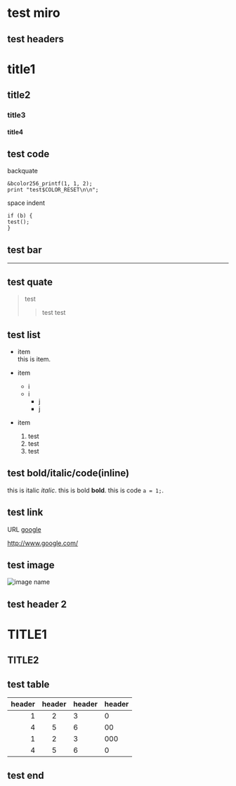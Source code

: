 # test miro

## test headers

# title1

## title2

### title3

#### title4

## test code

backquate

```
&bcolor256_printf(1, 1, 2);
print "test$COLOR_RESET\n\n";
```

space indent

    if (b) {
	test();
    }

## test bar

---

## test quate

> test
> > test
> > test
>

## test list

* item<br>
   this is item.
* item
    - i
    - i
        + j
        + j
* item

  1. test
  2. test
  3. test

## test bold/italic/code(inline)

this is italic *italic*.
this is bold   **bold**.
this is code   `a = 1;`.

## test link

URL [google](http://www.google.com/)

http://www.google.com/

## test image

![image name](http://xxx)

## test header 2

TITLE1
======

TITLE2
------

## test table

| header | header | header | header |
|-------:|:------:|:-------|--------|
|     1  |      2 |       3|       0|
|     4  |      5 |       6|      00|
|     1  |      2 |       3|     000|
|     4  |      5 |       6|       0|

## test end
